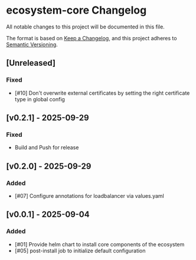 # ecosystem-core Changelog
All notable changes to this project will be documented in this file.

The format is based on [Keep a Changelog](https://keepachangelog.com/en/1.0.0/),
and this project adheres to [Semantic Versioning](https://semver.org/spec/v2.0.0.html).

## [Unreleased]
### Fixed
- [#10] Don't overwrite external certificates by setting the right certificate type in global config

## [v0.2.1] - 2025-09-29
### Fixed
- Build and Push for release

## [v0.2.0] - 2025-09-29
### Added
- [#07] Configure annotations for loadbalancer via values.yaml

## [v0.0.1] - 2025-09-04
### Added
- [#01] Provide helm chart to install core components of the ecosystem
- [#05] post-install job to initialize default configuration